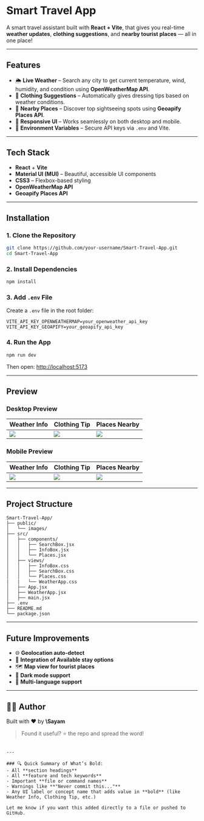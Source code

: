 
#  **Smart Travel App**

A smart travel assistant built with **React + Vite**, that gives you real-time **weather updates**, **clothing suggestions**, and **nearby tourist places** — all in one place!

---

##  **Features**

- 🌦️ **Live Weather** – Search any city to get current temperature, wind, humidity, and condition using **OpenWeatherMap API**.
- 👕 **Clothing Suggestions** – Automatically gives dressing tips based on weather conditions.
- 📍 **Nearby Places** – Discover top sightseeing spots using **Geoapify Places API**.
- 📱 **Responsive UI** – Works seamlessly on both desktop and mobile.
- 🔐 **Environment Variables** – Secure API keys via `.env` and Vite.

---

##  **Tech Stack**

- **React** + **Vite**
- **Material UI (MUI)** – Beautiful, accessible UI components
- **CSS3** – Flexbox-based styling
- **OpenWeatherMap API**
- **Geoapify Places API**

---

##  **Installation**

### 1. **Clone the Repository**

```bash
git clone https://github.com/your-username/Smart-Travel-App.git
cd Smart-Travel-App
````

### 2. **Install Dependencies**

```bash
npm install
```

### 3. **Add `.env` File**

Create a `.env` file in the root folder:

```env
VITE_API_KEY_OPENWEATHERMAP=your_openweather_api_key
VITE_API_KEY_GEOAPIFY=your_geoapify_api_key
```


### 4. **Run the App**

```bash
npm run dev
```

Then open: [http://localhost:5173](http://localhost:5173)

---

##  **Preview**

### **Desktop Preview**

| **Weather Info**               | **Clothing Tip**               | **Places Nearby**             |
| ------------------------------ | ------------------------------ | ----------------------------- |
| ![](./screenshots/weather.png) | ![](./screenshots/clothes.png) | ![](./screenshots/places.png) |

### **Mobile Preview**

| **Weather Info**               | **Clothing Tip**               | **Places Nearby**             |
| ------------------------------ | ------------------------------ | ----------------------------- |
| ![](./screenshots/weather.png) | ![](./screenshots/clothes.png) | ![](./screenshots/places.png) |

---

##  **Project Structure**

```
Smart-Travel-App/
├── public/
│   └── images/
├── src/
│   ├── components/
│   │   ├── SearchBox.jsx
│   │   ├── InfoBox.jsx
│   │   └── Places.jsx
│   ├── views/
│   │   ├── InfoBox.css
│   │   ├── SearchBox.css
│   │   └── Places.css
|   |   └── WeatherApp.css
│   ├── App.jsx
│   ├── WeatherApp.jsx
│   ├── main.jsx
├── .env
├── README.md
└── package.json
```

---

##  **Future Improvements**

* 🌐 **Geolocation auto-detect**
* 💬 **Integration of Available stay options**
* 🗺️ **Map view for tourist places**
* 🌙 **Dark mode support**
* 💬 **Multi-language support**

---



## 🙋‍♂️ **Author**

Built with ❤️ by **\Sayam**

> Found it useful? ⭐ the repo and spread the word!

```

---

### 🔍 Quick Summary of What’s Bold:
- All **section headings**
- All **feature and tech keywords**
- Important **file or command names**
- Warnings like **"Never commit this..."**
- Any UI label or concept name that adds value in **bold** (like Weather Info, Clothing Tip, etc.)

Let me know if you want this added directly to a file or pushed to GitHub.
```
